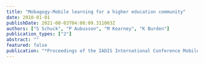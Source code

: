 ```yaml
---
title: "Mobagogy-Mobile learning for a higher education community"
date: 2010-01-01
publishDate: 2021-08-03T04:08:09.311063Z
authors: ["S Schuck", "P Aubusson", "M Kearney", "K Burden"]
publication_types: ["2"]
abstract: ""
featured: false
publication: "*Proceedings of the IADIS International Conference Mobile Learning*"
---
```


